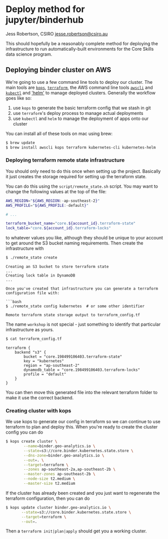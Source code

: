 # Deploy method for jupyter/binderhub

Jess Robertson, CSIRO
jesse.robertson@csiro.au

This should hopefully be a reasonably complete method for deploying the infrastructure to run automatically-built environments for the Core Skills data science program.

## Deploying binder cluster on AWS

We're going to use a few command line tools to deploy our cluster. The main tools are [`kops`](https://github.com/kubernetes/kops), [`terraform`](https://terraform.io), the AWS command line tools [`awscli`](https://aws.amazon.com/cli) and [`kubectl`](https://kubernetes.io/docs/reference/kubectl/overview) and ['helm'](https://helm.sh/) to manage deployed clusters. Generally the workflow goes like so:

1. use `kops` to generate the basic terraform config that we stash in git
2. use `terraform`'s deploy process to manage actual deployments
3. use `kubectl` and `helm` to manage the deployment of apps onto our cluster

You can install all of these tools on mac using brew:

```bash
$ brew update
$ brew install awscli kops terraform kubernetes-cli kubernetes-helm
```

### Deploying terraform remote state infrastructure

You should only need to do this once when setting up the project. Basically it just creates the storage required for setting up the terraform state.

You can do this using the `script/remote_state.sh` script. You may want to change the following values at the top of the file:

```bash
AWS_REGION="${AWS_REGION:-ap-southeast-2}"
AWS_PROFILE="${AWS_PROFILE:-default}"

# ...

terraform_bucket_name="core.${account_id}.terraform-state"
lock_table="core.${account_id}.terraform-locks"
```

to whatever values you like, although they should be unique to your account to get around the S3 bucket naming requirements. Then create the infrastructure with

```bash
$ ./remote_state create
```
```
Creating an S3 bucket to store terraform state
...
Creating lock table in DynamoDB
...

Once you've created that infrastructure you can generate a terraform configuration file with:

```bash
$ ./remote_state config kubernetes  # or some other identifier
```
```
Remote terraform state storage output to terraform_config.tf
```

The name `workshop` is not special - just something to identify that particular infrastructure as yours.

```bash
$ cat terraform_config.tf
```
```
terraform {
    backend "s3" {
        bucket = "core.198499106403.terraform-state"
        key = "kubernetes"
        region = "ap-southeast-2"
        dynamodb_table = "core.198499106403.terraform-locks"
        profile = "default"
    }
}
```

You can then move this generated file into the relevant terraform folder to make it use the correct backend.

### Creating cluster with kops

We use kops to generate our config in terraform so we can continue to use terraform to plan and deploy this. When you're ready to create the cluster config you can do

```bash
$ kops create cluster \
        --name=binder.geo-analytics.io \
        --state=s3://core.binder.kubernetes.state.store \
        --dns-zone=binder.geo-analytics.io \
        --out=. \
        --target=terraform \
        --zones ap-southeast-2a,ap-southeast-2b \
        --master-zones ap-southeast-2b \
        --node-size t2.medium \
        --master-size t2.medium
```

If the cluster has already been created and you just want to regenerate the terraform configuration, then you can do

```bash
$ kops update cluster binder.geo-analytics.io \
       --state=s3://core.binder.kubernetes.state.store \
       --target=terraform \
       --out=.
```

Then a `terraform init|plan|apply` should get you a working cluster.